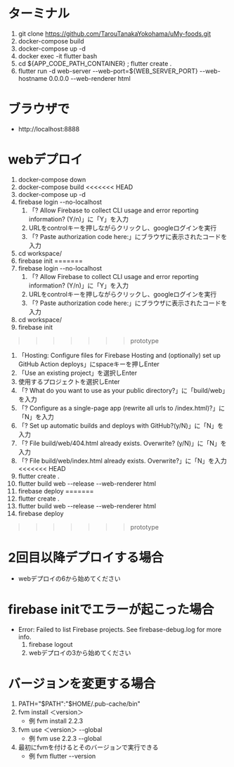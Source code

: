 
# ターミナル

1. git clone https://github.com/TarouTanakaYokohama/uMy-foods.git
2. docker-compose build
3. docker-compose up -d
4. docker exec -it flutter bash
5. cd ${APP_CODE_PATH_CONTAINER} ; flutter create .
6. flutter run -d web-server --web-port=${WEB_SERVER_PORT} --web-hostname 0.0.0.0 --web-renderer html

# ブラウザで

- http://localhost:8888

# webデプロイ

1. docker-compose down
2. docker-compose build
<<<<<<< HEAD
3. docker-compose up -d
4. firebase login --no-localhost
   1. 「? Allow Firebase to collect CLI usage and error reporting information? (Y/n)」に「Y」を入力
   2. URLをcontrolキーを押しながらクリックし、googleログインを実行
   3. 「? Paste authorization code here:」にブラウザに表示されたコードを入力
5. cd workspace/
6. firebase init
=======
3. firebase login --no-localhost
   1. 「? Allow Firebase to collect CLI usage and error reporting information? (Y/n)」に「Y」を入力
   2. URLをcontrolキーを押しながらクリックし、googleログインを実行
   3. 「? Paste authorization code here:」にブラウザに表示されたコードを入力
4. cd workspace/
5. firebase init
>>>>>>> prototype
   1. 「Hosting: Configure files for Firebase Hosting and (optionally) set up GitHub Action deploys」にspaceキーを押しEnter
   2. 「Use an existing project」を選択しEnter
   3. 使用するプロジェクトを選択しEnter
   4. 「? What do you want to use as your public directory?」に「build/web」を入力
   5. 「? Configure as a single-page app (rewrite all urls to /index.html)?」に「N」を入力
   6. 「? Set up automatic builds and deploys with GitHub?(y/N)」に「N」を入力
   7. 「? File build/web/404.html already exists. Overwrite? (y/N)」に「N」を入力
   8. 「? File build/web/index.html already exists. Overwrite?」に「N」を入力
<<<<<<< HEAD
7. flutter create .
8. flutter build web --release --web-renderer html
9. firebase deploy
=======
6. flutter create .
7. flutter build web --release --web-renderer html
8. firebase deploy
>>>>>>> prototype

# 2回目以降デプロイする場合

- webデプロイの6から始めてください

# firebase initでエラーが起こった場合

- Error: Failed to list Firebase projects. See firebase-debug.log for more info.
  1. firebase logout
  2. webデプロイの3から始めてください

# バージョンを変更する場合

1. PATH="$PATH":"$HOME/.pub-cache/bin"
2. fvm install ＜version＞
     - 例 fvm install 2.2.3
3. fvm use ＜version＞ --global
     - 例 fvm use 2.2.3 --global
4. 最初にfvmを付けるとそのバージョンで実行できる
     - 例 fvm flutter --version
